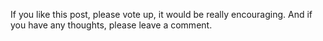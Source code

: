 


If you like this post, please vote up, it would be really encouraging. 
And if you have any thoughts, please leave a comment. 
